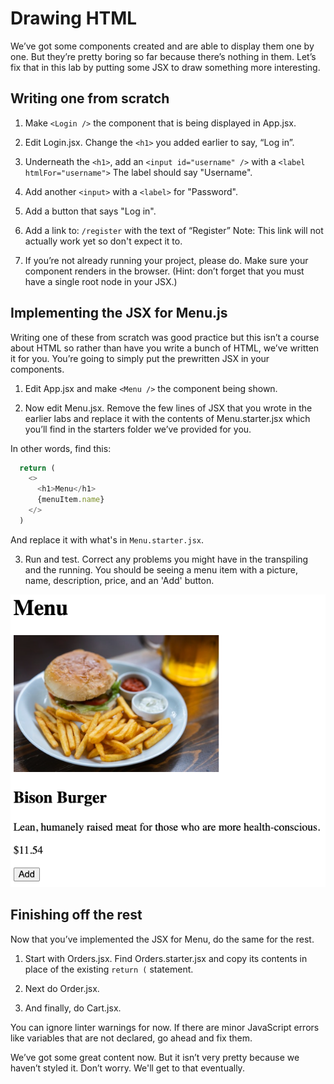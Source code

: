 # Drawing HTML
<!-- Time: 15min -->
We’ve got some components created and are able to display them one by one. But they’re pretty boring so far because there’s nothing in them. Let’s fix that in this lab by putting some JSX to draw something more interesting.

## Writing one from scratch

1.	Make `<Login />` the component that is being displayed in App.jsx.

2.	Edit Login.jsx. Change the `<h1>` you added earlier to say, “Log in”.

3.	Underneath the `<h1>`, add an `<input id="username" />` with a `<label htmlFor="username">` The label should say "Username".

4.	Add another `<input>` with a `<label>` for "Password".

5. Add a button that says "Log in".

6.	Add a link to: `/register` with the text of “Register”
Note: This link will not actually work yet so don't expect it to.

7.	If you’re not already running your project, please do. Make sure your component renders in the browser.  (Hint: don’t forget that you must have a single root node in your JSX.)

## Implementing the JSX for Menu.js
Writing one of these from scratch was good practice but this isn’t a course about HTML so rather than have you write a bunch of HTML, we’ve written it for you. You’re going to simply put the prewritten JSX in your components.

1.	Edit App.jsx and make `<Menu />` the component being shown.

2.	Now edit Menu.jsx. Remove the few lines of JSX that you wrote in the earlier labs and replace it with the contents of Menu.starter.jsx which you’ll find in the starters folder we’ve provided for you.

In other words, find this:
```javascript
  return (
    <>
      <h1>Menu</h1>
      {menuItem.name}
    </>
  )
```
And replace it with what's in `Menu.starter.jsx`.

3.	Run and test. Correct any problems you might have in the transpiling and the running. You should be seeing a menu item with a picture, name, description, price, and an 'Add' button.

![One menu item](../images/OneMenuItem.png)

## Finishing off the rest
Now that you’ve implemented the JSX for Menu, do the same for the rest.

1. Start with Orders.jsx. Find Orders.starter.jsx and copy its contents in place of the existing `return (` statement.

2. Next do Order.jsx.

3. And finally, do Cart.jsx.

You can ignore linter warnings for now. If there are minor JavaScript errors like variables that are not declared, go ahead and fix them.

We’ve got some great content now. But it isn’t very pretty because we haven’t styled it. Don’t worry. We'll get to that eventually.
